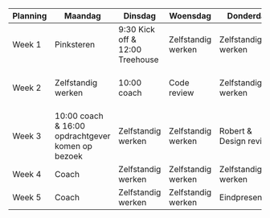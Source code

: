 | Planning | Maandag | Dinsdag | Woensdag | Donderdag| Vrijdag |
| -------- | ------- | ------- | -------- | -------- | ------- |
| Week 1 | Pinksteren | 9:30 Kick off & 12:00 Treehouse | Zelfstandig werken | Zelfstandig werken | 12:00 TTH opdrachtgever komt op bezoek
| Week 2 | Zelfstandig werken | 10:00 coach | Code review | Zelfstandig werken | 10:00 Treehouse bezoek opdrachtgever
| Week 3 | 10:00 coach & 16:00 opdrachtgever komen op bezoek | Zelfstandig werken | Zelfstandig werken | Robert & Design review | 14:00 Treehouse opdrachtgever
| Week 4 | Coach | Zelfstandig werken | Zelfstandig werken | Zelfstandig werken | Iteratie 4
| Week 5 | Coach | Zelfstandig werken | Zelfstandig werken | Eindpresentatie | EXPO